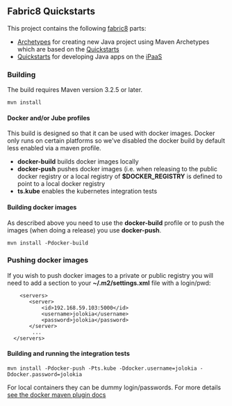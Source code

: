 ## Fabric8 Quickstarts

This project contains the following [fabric8](http://fabric8.io/) parts: 

* [Archetypes](archetypes) for creating new Java project using Maven Archetypes which are based on the [Quickstarts](quickstarts)
* [Quickstarts](quickstarts) for developing Java apps on the [iPaaS](http://fabric8.io/guide/ipaas.html) 

### Building

The build requires Maven version 3.2.5 or later.

    mvn install
    
#### Docker and/or Jube profiles 

This build is designed so that it can be used with docker images. Docker only runs on certain platforms so we've disabled the docker build by default less enabled via a maven profile.

* **docker-build** builds docker images locally
* **docker-push** pushes docker images (i.e. when releasing to the public docker registry or a local registry of **$DOCKER_REGISTRY** is defined to point to a local docker registry
* **ts.kube** enables the kubernetes integration tests

#### Building docker images

As described above you need to use the **docker-build** profile or to push the images (when doing a release) you use **docker-push**.

    mvn install -Pdocker-build

### Pushing docker images

If you wish to push docker images to a private or public registry you will need to add a section to your **~/.m2/settings.xml** file with a login/pwd:

```
	<servers>
       <server>
           <id>192.168.59.103:5000</id>
           <username>jolokia</username>
           <password>jolokia</password>
       </server>
        ...
  </servers>
```

#### Building and running the integration tests

    mvn install -Pdocker-push -Pts.kube -Ddocker.username=jolokia -Ddocker.password=jolokia

For local containers they can be dummy login/passwords. For more details [see the docker maven plugin docs](https://github.com/rhuss/docker-maven-plugin/blob/master/doc/manual.md#authentication)
